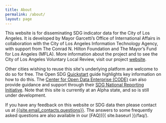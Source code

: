 ```yaml
---
title: About
permalink: /about/
layout: page
---
```


This website is for disseminating SDG indicator data for the City of Los Angeles. It is developed by Mayor Garcetti’s Office of International Affairs in collaboration with the City of Los Angeles Information Technology Agency, with support from The Conrad N. Hilton Foundation and The Mayor’s Fund for Los Angeles (MFLA). More information about the project and to see the City of Los Angeles Voluntary Local Review, visit our project [website](http://sdg.lamayor.org).

Other cities wishing to reuse this site's underlying platform are welcome to do so for free. The Open SDG [Quickstart](https://open-sdg.readthedocs.io/en/latest/quick-start/) guide highlights key information on how to do this. The [Center for Open Data Enterprise (CODE)](http://www.opendataenterprise.org/) can also provide guidance and support through their [SDG National Reporting Initiative](https://www.sdgreporting.org/). Note that this site is currently at an Alpha state, and so is still under development.

If you have any feedback on this website or SDG data then please contact us at <a href="mailto:{{site.email_contacts.questions}}">{{site.email_contacts.questions}}</a>. The answers to some frequently asked questions are also available in our [FAQ]({{ site.baseurl }}/faq/).

